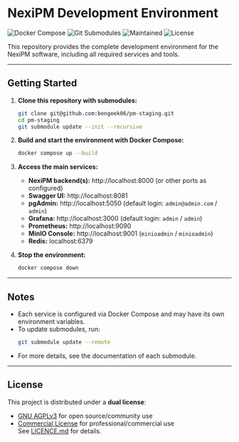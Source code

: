 # NexiPM Development Environment

![Docker Compose](https://img.shields.io/badge/docker--compose-ready-blue?logo=docker)
![Git Submodules](https://img.shields.io/badge/git-submodules-blue?logo=git)
![Maintained](https://img.shields.io/badge/maintained-yes-brightgreen)
![License](https://img.shields.io/badge/license-AGPLv3%20%2F%20Commercial-blue)

This repository provides the complete development environment for the NexiPM software, including all required services and tools.

---

## Getting Started

1. **Clone this repository with submodules:**
    ```bash
    git clone git@github.com:bengeek06/pm-staging.git
    cd pm-staging
    git submodule update --init --recursive
    ```

2. **Build and start the environment with Docker Compose:**
    ```bash
    docker compose up --build
    ```

3. **Access the main services:**
    - **NexiPM backend(s):** http://localhost:8000 (or other ports as configured)
    - **Swagger UI:** http://localhost:8081
    - **pgAdmin:** http://localhost:5050 (default login: `admin@admin.com` / `admin`)
    - **Grafana:** http://localhost:3000 (default login: `admin` / `admin`)
    - **Prometheus:** http://localhost:9090
    - **MinIO Console:** http://localhost:9001 (`minioadmin` / `minioadmin`)
    - **Redis:** localhost:6379

4. **Stop the environment:**
    ```bash
    docker compose down
    ```

---

## Notes

- Each service is configured via Docker Compose and may have its own environment variables.
- To update submodules, run:
    ```bash
    git submodule update --remote
    ```
- For more details, see the documentation of each submodule.

---

## License

This project is distributed under a **dual license**:  
- [GNU AGPLv3](https://www.gnu.org/licenses/agpl-3.0.html) for open source/community use  
- [Commercial License](./COMMERCIAL-LICENCE.txt) for professional/commercial use  
See [LICENCE.md](./LICENCE.md) for details.
